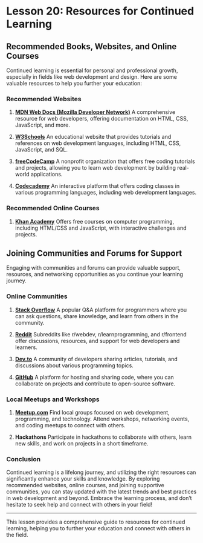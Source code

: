 # Lesson 20: Resources for Continued Learning

## Recommended Books, Websites, and Online Courses

Continued learning is essential for personal and professional growth, especially in fields like web development and design. Here are some valuable resources to help you further your education:

### Recommended Websites

1. [**MDN Web Docs (Mozilla Developer Network)**](https://developer.mozilla.org/en-US/)
   A comprehensive resource for web developers, offering documentation on HTML, CSS, JavaScript, and more.

2. [**W3Schools**](https://www.w3schools.com/)
   An educational website that provides tutorials and references on web development languages, including HTML, CSS, JavaScript, and SQL.

3. [**freeCodeCamp**](https://www.freecodecamp.org/)
   A nonprofit organization that offers free coding tutorials and projects, allowing you to learn web development by building real-world applications.

4. [**Codecademy**](https://www.codecademy.com/)
   An interactive platform that offers coding classes in various programming languages, including web development languages.

### Recommended Online Courses

1. [**Khan Academy**](https://www.khanacademy.org/computing/computer-programming)
   Offers free courses on computer programming, including HTML/CSS and JavaScript, with interactive challenges and projects.

## Joining Communities and Forums for Support

Engaging with communities and forums can provide valuable support, resources, and networking opportunities as you continue your learning journey.

### Online Communities

1. [**Stack Overflow**](https://stackoverflow.com)
   A popular Q&A platform for programmers where you can ask questions, share knowledge, and learn from others in the community.

2. [**Reddit**](https://www.reddit.com/)
   Subreddits like r/webdev, r/learnprogramming, and r/frontend offer discussions, resources, and support for web developers and learners.

3. [**Dev.to**](https://dev.to/)
   A community of developers sharing articles, tutorials, and discussions about various programming topics.

4. [**GitHub**](https://github.com/)
   A platform for hosting and sharing code, where you can collaborate on projects and contribute to open-source software.

### Local Meetups and Workshops

1. [**Meetup.com**](https://meetup.com/)
   Find local groups focused on web development, programming, and technology. Attend workshops, networking events, and coding meetups to connect with others.

2. **Hackathons**
   Participate in hackathons to collaborate with others, learn new skills, and work on projects in a short timeframe.

### Conclusion

Continued learning is a lifelong journey, and utilizing the right resources can significantly enhance your skills and knowledge. By exploring recommended websites, online courses, and joining supportive communities, you can stay updated with the latest trends and best practices in web development and beyond. Embrace the learning process, and don’t hesitate to seek help and connect with others in your field!

---

This lesson provides a comprehensive guide to resources for continued learning, helping you to further your education and connect with others in the field.

